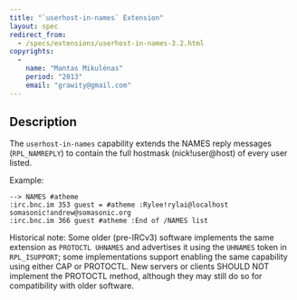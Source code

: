 ```yaml
---
title: "`userhost-in-names` Extension"
layout: spec
redirect_from:
  - /specs/extensions/userhost-in-names-3.2.html
copyrights:
  -
    name: "Mantas Mikulėnas"
    period: "2013"
    email: "grawity@gmail.com"
---
```


## Description

The `userhost-in-names` capability extends the NAMES reply messages
(`RPL_NAMREPLY`) to contain the full hostmask (nick!user@host) of every user
listed.

Example:

    --> NAMES #atheme
    :irc.bnc.im 353 guest = #atheme :Rylee!rylai@localhost somasonic!andrew@somasonic.org
    :irc.bnc.im 366 guest #atheme :End of /NAMES list

Historical note: Some older (pre-IRCv3) software implements the same extension
as `PROTOCTL UHNAMES` and advertises it using the `UHNAMES` token in
`RPL_ISUPPORT`; some implementations support enabling the same capability using
either CAP or PROTOCTL. New servers or clients SHOULD NOT implement the
PROTOCTL method, although they may still do so for compatibility with older
software.
